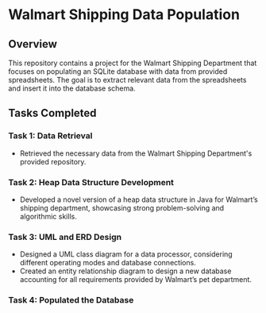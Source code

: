 # Walmart Shipping Data Population

## Overview

This repository contains a project for the Walmart Shipping Department that focuses on populating an SQLite database with data from provided spreadsheets. The goal is to extract relevant data from the spreadsheets and insert it into the database schema.

## Tasks Completed

### Task 1: Data Retrieval
- Retrieved the necessary data from the Walmart Shipping Department's provided repository.

### Task 2: Heap Data Structure Development
- Developed a novel version of a heap data structure in Java for Walmart’s shipping department, showcasing strong problem-solving and algorithmic skills.

### Task 3: UML and ERD Design
- Designed a UML class diagram for a data processor, considering different operating modes and database connections.
- Created an entity relationship diagram to design a new database accounting for all requirements provided by Walmart’s pet department.

### Task 4: Populated the Database
